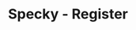 ---
page-title: Register
page-description: Intelligent Job Descriptions & Specs. Improve candidate engagement by providing candidates the information that helps them make crucial career decisions. 
title: Specky - Register
template: register.hbt
link: register
---